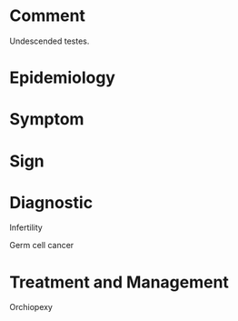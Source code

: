 # Comment

Undescended testes.

# Epidemiology

# Symptom

# Sign

# Diagnostic

Infertility

Germ cell cancer

# Treatment and Management

Orchiopexy
